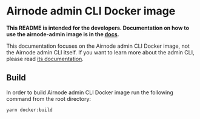 # Airnode admin CLI Docker image

**This README is intended for the developers. Documentation on how to use the airnode-admin image is in the
[docs](https://docs.api3.org/airnode/latest/grp-providers/docker/admin-cli-image.html).**

This documentation focuses on the Airnode admin CLI Docker image, not the Airnode admin CLI itself. If you want to learn
more about the admin CLI, please read [its documentation](../README.md).

## Build

In order to build Airnode admin CLI Docker image run the following command from the root directory:

```bash
yarn docker:build
```
